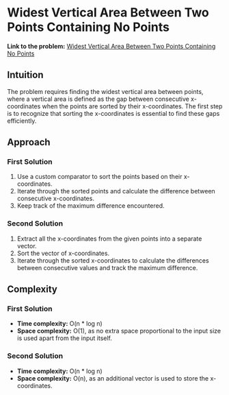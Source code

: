 # Widest Vertical Area Between Two Points Containing No Points

**Link to the problem:** [Widest Vertical Area Between Two Points Containing No Points](https://leetcode.com/problems/widest-vertical-area-between-two-points-containing-no-points/description/)

## Intuition
The problem requires finding the widest vertical area between points, where a vertical area is defined as the gap between consecutive x-coordinates when the points are sorted by their x-coordinates. The first step is to recognize that sorting the x-coordinates is essential to find these gaps efficiently.

## Approach

### First Solution
1. Use a custom comparator to sort the points based on their x-coordinates.
2. Iterate through the sorted points and calculate the difference between consecutive x-coordinates.
3. Keep track of the maximum difference encountered.

### Second Solution
1. Extract all the x-coordinates from the given points into a separate vector.
2. Sort the vector of x-coordinates.
3. Iterate through the sorted x-coordinates to calculate the differences between consecutive values and track the maximum difference.

## Complexity

### First Solution
- **Time complexity:** O(n * log n)
- **Space complexity:** O(1), as no extra space proportional to the input size is used apart from the input itself.

### Second Solution
- **Time complexity:** O(n * log n)
- **Space complexity:** O(n), as an additional vector is used to store the x-coordinates.
